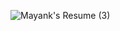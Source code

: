 ![Mayank's Resume (3)](https://user-images.githubusercontent.com/86941693/224379074-ba364eb4-a78b-4a4e-b6bd-68a8b23cf739.jpg)
